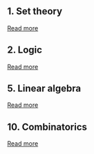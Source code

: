 ## 1. Set theory

[Read more](./set-theory/README.md)

## 2. Logic

[Read more](./logic/README.md)

## 5. Linear algebra

[Read more](./linear-algebra/README.md)

## 10. Combinatorics

[Read more](./combinatorics/README.md)

